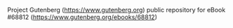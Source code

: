 Project Gutenberg (https://www.gutenberg.org) public repository for eBook #68812 (https://www.gutenberg.org/ebooks/68812)
